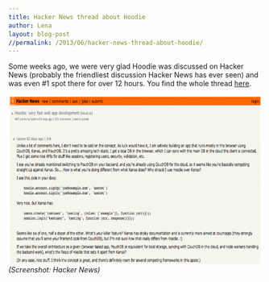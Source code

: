 ```yaml
---
title: Hacker News thread about Hoodie
author: Lena
layout: blog-post
//permalink: /2013/06/hacker-news-thread-about-hoodie/
---
```

Some weeks ago, we were very glad Hoodie was discussed on Hacker News (probably the friendliest discussion Hacker News has ever seen) and was even #1 spot there for over 12 hours. You find the whole thread [here][1].

[<img class="alignnone  wp-image-64" alt="Hoodie on Hacker News" src="/dist1/blog/2013/06/Bildschirmfoto-2013-06-10-um-14.25.02-1024x460.png" width="750" height="336" />][1]*(Screenshot: Hacker News)*

&nbsp;

 [1]: https://news.ycombinator.com/item?id=5514284
